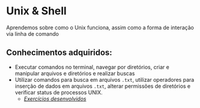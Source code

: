 # Unix & Shell

Aprendemos sobre como o Unix funciona, assim como a forma de interação via linha de comando

## Conhecimentos adquiridos:
- Executar comandos no terminal, navegar por diretórios, criar e manipular arquivos e diretórios e realizar buscas
- Utilizar comandos para busca em arquivos <code>.txt</code>, utilizar operadores para inserção de dados em arquivos <code>.txt</code>, alterar permissões de diretórios e verificar status de processos UNIX.
  * _[Exercícios desenvolvidos](https://github.com/giuseppeusn/trybe_exercicios/tree/main/fundamentos/unix-e-bash/exercicios)_
